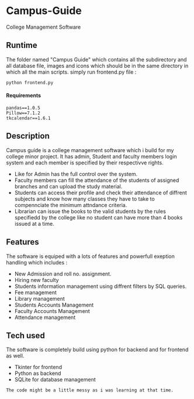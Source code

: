 # Campus-Guide
College Management Software

## Runtime 
The folder named "Campus Guide" which contains all the subdirectory and all database file, images and icons which should be in the same directory in which all the main scripts.
simply run frontend.py file :

```
python frontend.py
```

#### Requirements

```
pandas==1.0.5
Pillow==7.1.2
tkcalendar==1.6.1
```

## Description
Campus guide is a college management software which i build for my college minor project. It has admin, Student and faculty members login system and each member is specified by their respectivve rights.
* Like for Admin has the full control over the system.
* Faculty members can fill the attendance of the students of assigned branches and can upload the study material.
* Students can access their profile and check their attendance of diffrent subjects and know how many classes they have to take to compennciate the minimum attndance criteria.
* Librarian can issue the books to the valid students by the rules specifiedd by the college like no student can have more than 4 books issued at a time.

## Features 
The software is equiped with a lots of features and powerfull exeption handling which includes :
* New Admission and roll no. assignment.
* Hiring new faculty
* Students information management using diffrent filters by SQL queries.
* Fee management
* Library management
* Students Accounts Management
* Faculty Accounts Management
* Attendance management

## Tech used 
The software is completely build using python for backend and for frontend as well. 
* Tkinter for frontend
* Python as backend
* SQLite for database management


```
The code might be a little messy as i was learning at that time.
```

